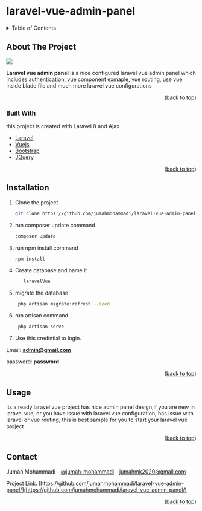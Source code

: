 # laravel-vue-admin-panel
<div id="top"></div>


<!-- PROJECT LOGO -->

<!-- TABLE OF CONTENTS -->
<details>
  <summary>Table of Contents</summary>
  <ol>
    <li>
      <a href="#about-the-project">About The Project</a>
      <ul>
        <li><a href="#built-with">Built With</a></li>
      </ul>
    </li>
    <li>
      <a href="#installation">Installation</a>
    </li>
    <li><a href="#usage">Usage</a></li>
    <li><a href="#contact">Contact</a></li>
  </ol>
</details>






<!-- ABOUT THE PROJECT -->
## About The Project

<a href="https://github.com/jumahmohammadi/laravel-vue-admin-panel/">
  <img src="https://files.fm/thumb_show.php?i=722egvp9y">
</a>  

**Laravel vue admin panel** is a nice configured laravel vue admin panel which includes authentication, vue component exmaple, vue routing, use vue inside blade file and much more laravel vue configurations 





<p align="right">(<a href="#top">back to top</a>)</p>



### Built With

this project is created with Laravel 8 and Ajax 

* [Laravel](https://laravel.com/)
* [Vuejs](https://vuejs.org/)
* [Bootstrap](https://getbootstrap.com)
* [JQuery](https://jquery.com)

<p align="right">(<a href="#top">back to top</a>)</p>



<!-- GETTING STARTED -->
## Installation


1. Clone the project
   ```sh
   git clone https://github.com/jumahmohammadi/laravel-vue-admin-panel
   ```
2. run composer update command 
   ```sh
   composer update
   ```
3. run npm install command 
   ```sh
   npm install
   ```   
4. Create database and name it
   ```sh
      laravelVue
   ```
   
4. migrate the database
   ```sh
    php artisan migrate:refresh --seed
   ```
5. run artisan command
   ```sh
    php artisan serve
   ```
   
6. Use this credintial to login.


Email: **admin@gmail.com** 

password: **password**

<p align="right">(<a href="#top">back to top</a>)</p>



<!-- USAGE EXAMPLES -->
## Usage

its a ready laravel vue project has nice admin panel design,If you are new in laravel vue, or you have issue with laravel vue configuration, has issue with laravel or vue routing, this is best sample for you to start your laravel vue project


<p align="right">(<a href="#top">back to top</a>)</p>




<!-- CONTACT -->
## Contact

Jumah Mohammadi - [@jumah-mohammadi](https://www.linkedin.com/in/jumah-mohammadi/) - jumahmk2020@gmail.com

Project Link: [https://github.com/jumahmohammadi/laravel-vue-admin-panel/](https://github.com/jumahmohammadi/laravel-vue-admin-panel/)

<p align="right">(<a href="#top">back to top</a>)</p>



